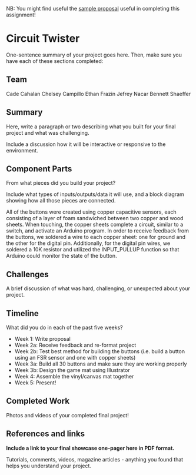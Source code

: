 NB: You might find useful the [sample proposal](http://github.com/zamfi/ucb-jacobs-creative-programming-electronics-spring-2018/blob/master/hw/sample-proposal.md) useful in completing this assignment!

# Circuit Twister

One-sentence summary of your project goes here. Then, make sure you have each of these sections completed:

## Team

Cade Cahalan
Chelsey Campillo
Ethan Frazin
Jefrey Nacar
Bennett Shaeffer

## Summary

Here, write a paragraph or two describing what you built for your final project and what was challenging. 

Include a discussion how it will be interactive or responsive to the environment.

## Component Parts

From what pieces did you build your project?

Include what types of inputs/outputs/data it will use, and a block diagram showing how all those pieces are connected.

All of the buttons were created using copper capacitive sensors, each consisting of a layer of foam sandwiched between two copper and wood sheets. When touching, the copper sheets complete a circuit, similar to a switch, and activate an Arduino program. In order to receive feedback from the buttons, we soldered a wire to each copper sheet: one for ground and the other for the digital pin. Additionally, for the digital pin wires, we soldered a 10K resistor and utilized the INPUT_PULLUP function so that Arduino could monitor the state of the button.

## Challenges

A brief discussion of what was hard, challenging, or unexpected about your project.

## Timeline

What did you do in each of the past five weeks?

- Week 1: Write proposal
- Week 2a: Receive feedback and re-format project 
- Week 2b: Test best method for building the buttons (i.e. build a button using an FSR sensor and one with copper sheets)
- Week 3a: Build all 30 buttons and make sure they are working properly
- Week 3b: Design the game mat using Illustrator
- Week 4: Assemble the vinyl/canvas mat together 
- Week 5: Present!

## Completed Work

Photos and videos of your completed final project!

## References and links

**Include a link to your final showcase one-pager here in PDF format.**

Tutorials, comments, videos, magazine articles - anything you found that helps you understand your project.
